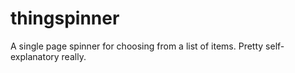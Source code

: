 # thingspinner
A single page spinner for choosing from a list of items.
Pretty self-explanatory really.
